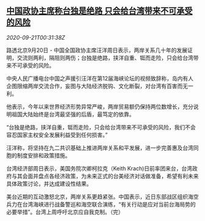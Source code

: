 <!--1600649709000-->
[中国政协主席称台独是绝路 只会给台湾带来不可承受的风险](https://cn.reuters.com/article/china-cppcc-taiwan-warning-0920-sun-idCNKCS26C00D)
------

<div><i>2020-09-21T00:31:38Z</i></div><p>路透北京9月20日 - 中国全国政协主席汪洋周日表示，两岸关系几十年的发展证明，交流则两利，隔阻则两伤；台独是绝路，挟洋自重、铤而走险，只会给台湾带来不可承受的风险。</p><p>中央人民广播电台中国之声援引汪洋在第12届海峡论坛的视频致辞称，岛内有人企图限缩两岸交流合作，妄图与大陆经济脱钩、文化断裂，对台湾有百害而无一利。</p><p>他表示，今年以来世界经济形势异常严峻，两岸贸易额仍保持两位数增长，充分说明祖国大陆始终是台湾最坚强的后盾，最笃定的依靠。</p><p>“台独是绝路，挟洋自重，铤而走险，只会给台湾带来不可承受的风险，我们不会容忍国家主权安全发展利益受到任何损害。”</p><p>汪洋称，将坚持在九二共识基础上推进两岸关系和平发展，进一步完善惠及台湾同胞的制度安排和政策措施。</p><p>台湾经济部周日表示，美国务院次卿柯拉克（Keith Krach)日前率团来台，台湾政府与其会面并盘点各经济政策，为未来正式的台美经济对话做准备，希望有利未来具体政策讨论，并达成建设性结果。</p><p>美台近期的互动激怒北京，两岸关系更趋紧张。中国表示，近日东部战区组织海空兵力在台湾海峡进行战备警巡和海空联合演练，“有关行动是应对当前台海局势的必要举措”。台湾上周呼吁北京应自我克制。（完）</p>
